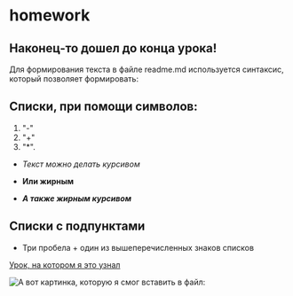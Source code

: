 # homework

## Наконец-то дошел до конца урока!

Для формирования текста в файле readme.md
используется синтаксис, который позволяет формировать:

## Списки, при помощи символов:
1. "-"
2. "+"
3. "*".
- *Текст можно делать курсивом*
+ **Или жирным**
* ***А также жирным курсивом***

## Списки с подпунктами
   - Три пробела + один из вышеперечисленных знаков списков

[Урок, на котором я это узнал](https://university.zerocoder.ru/pl/teach/control/lesson/view?id=323446782)

![А вот картинка, которую я смог вставить в файл:](https://fuzeservers.ru/wp-content/uploads/1/9/b/19b6a6cdd29e9f61dcbebc888072a83a.png)
